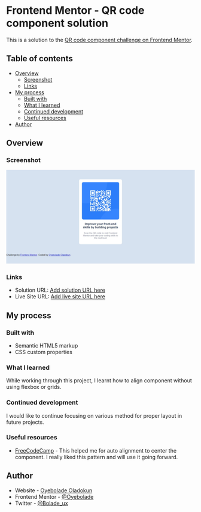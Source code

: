 # Frontend Mentor - QR code component solution

This is a solution to the [QR code component challenge on Frontend Mentor](https://www.frontendmentor.io/challenges/qr-code-component-iux_sIO_H).  

## Table of contents

- [Overview](#overview)
  - [Screenshot](#screenshot)
  - [Links](#links)
- [My process](#my-process)
  - [Built with](#built-with)
  - [What I learned](#what-i-learned)
  - [Continued development](#continued-development)
  - [Useful resources](#useful-resources)
- [Author](#author)



## Overview

### Screenshot

![](./images/screenshot-qr-code.jpeg)

### Links

- Solution URL: [Add solution URL here](https://github.com/Oyebolade/qr-code-component-main)
- Live Site URL: [Add live site URL here](https://oyebolade.github.io/qr-code-component-main/)

## My process

### Built with

- Semantic HTML5 markup
- CSS custom properties


### What I learned

 While working through this project, I learnt how to align component without using flexbox or grids.

### Continued development

 I would like to continue focusing on various method for proper layout in future projects.


### Useful resources

- [FreeCodeCamp](https://www.freecodecamp.org/learn/2022/responsive-web-design/) - This helped me for auto alignment to center the component. I really liked this pattern and will use it going forward.


## Author

- Website - [Oyebolade Oladokun](https://www.your-site.com)
- Frontend Mentor - [@Oyebolade](https://www.frontendmentor.io/profile/Oyebolade)
- Twitter - [@Bolade_ux](https://https://x.com/Bolade_ux)

